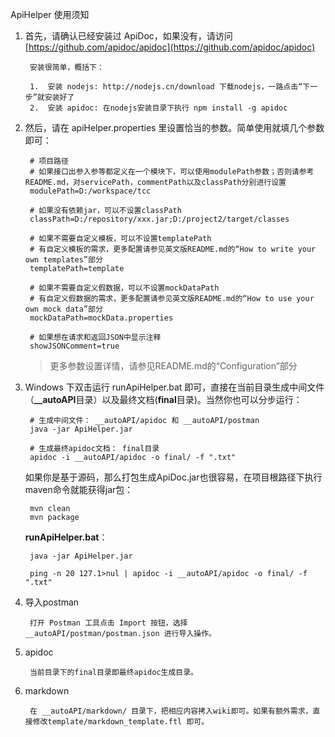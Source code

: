 ApiHelper 使用须知

1. 首先，请确认已经安装过 ApiDoc，如果没有，请访问 [https://github.com/apidoc/apidoc](https://github.com/apidoc/apidoc)

        安装很简单，概括下：
        
        1.  安装 nodejs: http://nodejs.cn/download 下载nodejs，一路点击“下一步”就安装好了        
        2.  安装 apidoc: 在nodejs安装目录下执行 npm install -g apidoc 

2. 然后，请在 apiHelper.properties 里设置恰当的参数。简单使用就填几个参数即可：

	    # 项目路径
		# 如果接口出参入参等都定义在一个模块下，可以使用modulePath参数；否则请参考README.md，对servicePath，commentPath以及classPath分别进行设置
		modulePath=D:/workspace/tcc

		# 如果没有依赖jar，可以不设置classPath
		classPath=D:/repository/xxx.jar;D:/project2/target/classes

		# 如果不需要自定义模板，可以不设置templatePath
		# 有自定义模板的需求，更多配置请参见英文版README.md的“How to write your own templates”部分
		templatePath=template

		# 如果不需要自定义假数据，可以不设置mockDataPath
		# 有自定义假数据的需求，更多配置请参见英文版README.md的“How to use your own mock data”部分
		mockDataPath=mockData.properties

		# 如果想在请求和返回JSON中显示注释
		showJSONComment=true

	> 更多参数设置详情，请参见README.md的“Configuration”部分


3. Windows 下双击运行 runApiHelper.bat 即可，直接在当前目录生成中间文件（**__autoAPI**目录）以及最终文档(**final**目录)。当然你也可以分步运行：
     
	    # 生成中间文件： __autoAPI/apidoc 和 __autoAPI/postman 
		java -jar ApiHelper.jar 
	 
		# 生成最终apidoc文档： final目录
	    apidoc -i __autoAPI/apidoc -o final/ -f ".txt" 
          

	如果你是基于源码，那么打包生成ApiDoc.jar也很容易，在项目根路径下执行maven命令就能获得jar包：

		mvn clean
		mvn package 


	**runApiHelper.bat**：

		java -jar ApiHelper.jar 

		ping -n 20 127.1>nul | apidoc -i __autoAPI/apidoc -o final/ -f ".txt"

4. 导入postman
       
		打开 Postman 工具点击 Import 按钮，选择 __autoAPI/postman/postman.json 进行导入操作。

5. apidoc

		当前目录下的final目录即最终apidoc生成目录。

6. markdown

		在 __autoAPI/markdown/ 目录下，把相应内容拷入wiki即可。如果有额外需求，直接修改template/markdown_template.ftl 即可。



